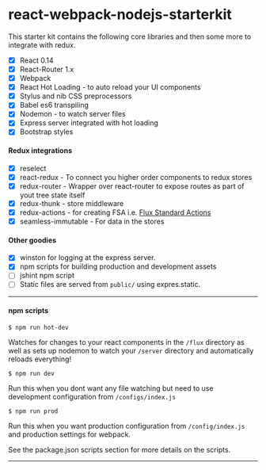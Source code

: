 react-webpack-nodejs-starterkit
===========

This starter kit contains the following core libraries and then some more to integrate with redux.

- [x] React 0.14
- [x] React-Router 1.x
- [x] Webpack
- [x] React Hot Loading - to auto reload your UI components
- [x] Stylus and nib CSS preprocessors
- [x] Babel es6 transpiling
- [x] Nodemon - to watch server files
- [x] Express server integrated with hot loading
- [x] Bootstrap styles

#### Redux integrations
- [x] reselect
- [x] react-redux - To connect you higher order components to redux stores
- [x] redux-router - Wrapper over react-router to expose routes as part of yout tree state itself
- [x] redux-thunk - store middleware
- [x] redux-actions - for creating FSA i.e. [Flux Standard Actions](https://github.com/acdlite/flux-standard-action)
- [x] seamless-immutable - For data in the stores

#### Other goodies
- [x] winston for logging at the express server.
- [x] npm scripts for building production and development assets
- [ ] jshint npm script
- [ ] Static files are served from `public/` using expres.static.

---

#### npm scripts
```
$ npm run hot-dev
```
Watches for changes to your react components in the `/flux` directory as well as sets up nodemon to watch your `/server` directory and automatically reloads everything!

```
$ npm run dev
```
Run this when you dont want any file watching but need to use development configuration from `/configs/index.js`

```
$ npm run prod
```
Run this when you want production configuration from `/config/index.js` and production settings for webpack.

See the package.json scripts section for more details on the scripts.

---

